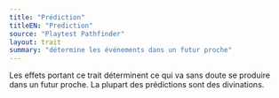 ```yaml
---
title: "Prédiction"
titleEN: "Prediction"
source: "Playtest Pathfinder"
layout: trait
summary: "détermine les événements dans un futur proche"
---
```

Les effets portant ce trait déterminent ce qui va sans doute se produire dans un futur proche. La plupart des prédictions sont des divinations.
